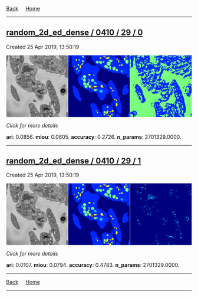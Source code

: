 
[Back](..)&nbsp;&nbsp;&nbsp;&nbsp;&nbsp;[Home](https://leapmanlab.github.io/snapshots)

---

<div class="summary"><a href="0"><h2>random_2d_ed_dense / 0410 / 29 / 0</h2></a><p>Created 25 Apr 2019, 13:50:19
</p><a href="0"><img src="0/media/summary.png" align="center"></a><p>
<i>Click for more details</i>
</p></div>

**ari**: 0.0856. **miou**: 0.0605. **accuracy**: 0.2726. **n_params**: 2701329.0000. 

---

<div class="summary"><a href="1"><h2>random_2d_ed_dense / 0410 / 29 / 1</h2></a><p>Created 25 Apr 2019, 13:50:19
</p><a href="1"><img src="1/media/summary.png" align="center"></a><p>
<i>Click for more details</i>
</p></div>

**ari**: 0.0107. **miou**: 0.0794. **accuracy**: 0.4783. **n_params**: 2701329.0000. 

---

[Back](..)&nbsp;&nbsp;&nbsp;&nbsp;&nbsp;[Home](https://leapmanlab.github.io/snapshots)

---